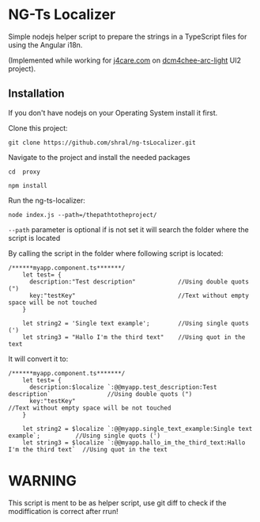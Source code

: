 # NG-Ts Localizer

Simple nodejs helper script to prepare the strings in a TypeScript files for using the Angular i18n.

(Implemented while working for [j4care.com](https://www.j4care.com/) on [dcm4chee-arc-light](https://github.com/dcm4che/dcm4chee-arc-light) UI2 project).

## Installation
If you don't have nodejs on your Operating System install it first.

Clone this project:

`git clone https://github.com/shral/ng-tsLocalizer.git`

Navigate to the project and install the needed packages

`cd  proxy`

`npm install`

Run the ng-ts-localizer:

`node index.js --path=/thepathtotheproject/`

`--path` parameter is optional if is not set it will search the folder where the script is located

By calling the script in the folder where following script is located:

```
/******myapp.component.ts*******/
    let test= {
      description:"Test description"            //Using double quots (")
      key:"testKey"                             //Text without empty space will be not touched
    }

    let string2 = 'Single text example';        //Using single quots (')
    let string3 = "Hallo I'm the third text"    //Using quot in the text
```
It will convert it to:
```
/******myapp.component.ts*******/
    let test= {
      description:$localize `:@@myapp.test_description:Test description`                //Using double quots (")
      key:"testKey"                                                                    //Text without empty space will be not touched
    }

    let string2 = $localize `:@@myapp.single_text_example:Single text example`;          //Using single quots (')
    let string3 = $localize `:@@myapp.hallo_im_the_third_text:Hallo I'm the third text`  //Using quot in the text

```
# WARNING
This script is ment to be as helper script, use git diff to check if the modiffication is correct after rrun!

